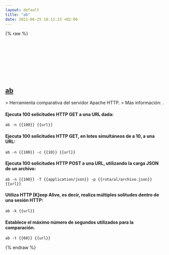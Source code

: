 ```yaml
---
layout: default
title: "ab"
date: 2021-06-25 18:12:13 +02:00
---
```

{% raw %}
<h2 id="ab">
  <a href="/es/common/ab.html">ab</a> <a href="#ab"><svg class="icon">
    <use href="/assets/images/unicode_sprite.svg#link" />
  </svg></a>
</h2>
> Herramienta comparativa del servidor Apache HTTP.
> Más información: <https://httpd.apache.org/docs/current/programs/ab.html>.

#### Ejecuta 100 solicitudes HTTP GET a una URL dada:
```shell
ab -n {{100}} {{url}}
```
#### Ejecuta 100 solicitudes HTTP GET, en lotes simultáneos de a 10, a una URL:
```shell
ab -n {{100}} -c {{10}} {{url}}
```
#### Ejecuta 100 solicitudes HTTP POST a una URL, utilizando la carga JSON de un archivo:
```shell
ab -n {{100}} -T {{application/json}} -p {{ruta/al/archivo.json}} {{url}}
```
#### Utiliza HTTP [K]eep Alive, es decir, realiza múltiples solitudes dentro de una sesión HTTP:
```shell
ab -k {{url}}
```
#### Establece el máximo número de segundos utilizados para la comparación.
```shell
ab -t {{60}} {{url}}
```
{% endraw %}
